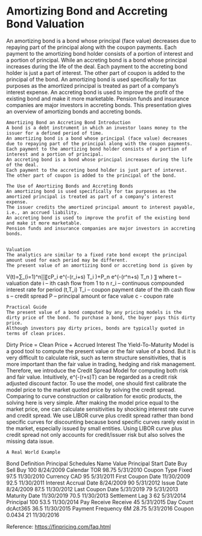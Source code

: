 # Amortizing Bond and Accreting Bond Valuation

An amortizing bond is a bond whose principal (face value) decreases due to repaying part of the principal along with the coupon payments. Each payment to the amortizing bond holder consists of a portion of interest and a portion of principal. While an accreting bond is a bond whose principal increases during the life of the deal. Each payment to the accreting bond holder is just a part of interest. The other part of coupon is added to the principal of the bond. 
An amortizing bond is used specifically for tax purposes as the amortized principal is treated as part of a company’s interest expense. An accreting bond is used to improve the profit of the existing bond and make it more marketable. Pension funds and insurance companies are major investors in accreting bonds.  This presentation gives an overview of amortizing bonds and accreting bonds. 

	Amortizing Bond an Accreting Bond Introduction
	A bond is a debt instrument in which an investor loans money to the issuer for a defined period of time. 
	An amortizing bond is a bond whose principal (face value) decreases due to repaying part of the principal along with the coupon payments.
	Each payment to the amortizing bond holder consists of a portion of interest and a portion of principal.
	An accreting bond is a bond whose principal increases during the life of the deal.
	Each payment to the accreting bond holder is just part of interest. The other part of coupon is added to the principal of the bond.

	The Use of Amortizing Bonds and Accreting Bonds
	An amortizing bond is used specifically for tax purposes as the amortized principal is treated as part of a company’s interest expense.
	The issuer credits the amortized principal amount to interest payable, i.e., an accrued liability.
	An accreting bond is used to improve the profit of the existing bond and make it more marketable.
	Pension funds and insurance companies are major investors in accreting bonds.


	Valuation
	The analytics are similar to a fixed rate bond except the principal amount used for each period may be different. 
	The present value of an amortizing bond or accreting bond is given by
V(t)=∑_(i=1)^n▒〖cP_i e^(-(r_i+s) T_i )+P_n e^(-(r^n+s) T_n ) 〗
where
	t – valuation date
i – ith cash flow from 1 to n
	r_i – continuous compounded interest rate for period (t,T_i)
T_i – coupon payment date of the ith  cash flow
s – credit spread
P – principal amount or face value
c - coupon rate

	Practical Guide
	The present value of a bond computed by any pricing models is the dirty price of the bond. To purchase a bond, the buyer pays this dirty price.
	Although investors pay dirty prices, bonds are typically quoted in terms of clean prices. 
Dirty Price = Clean Price + Accrued Interest
	The Yield-To-Maturity Model is a good tool to compute the present value or the fair value of a bond. But it is very difficult to calculate risk, such as term structure sensitivities, that is more important than the fair value in trading, hedging and risk management. Therefore, we introduce the Credit Spread Model for computing both risk and fair value.
	Intuitively,   e^(-(r+s)T)   can be regarded as a credit risk adjusted discount factor.
	To use the model, one should first calibrate the model price to the market quoted price by solving the credit spread. Comparing to curve construction or calibration for exotic products, the solving here is very simple.
	After making the model price equal to the market price, one can calculate sensitivities by shocking interest rate curve and credit spread.
	We use LIBOR curve plus credit spread rather than bond specific curves for discounting because bond specific curves rarely exist in the market, especially issued by small entities. Using LIBOR curve plus credit spread not only accounts for credit/issuer risk but also solves the missing data issue.

 
	A Real World Example

Bond Definition	Principal Schedules
Name	Value	Principal	Start Date
Buy Sell	Buy	100	8/24/2009
Calendar	TOR	98.75	5/31/2010
Coupon Type	Fixed	97.5	11/30/2010
Currency	CAD	95	5/31/2011
First Coupon Date	11/30/2009	92.5	11/30/2011
Interest Accrual Date	8/24/2009	90	5/31/2012
Issue Date	8/24/2009	87.5	11/30/2012
Last Coupon Date	5/31/2019	79	5/31/2013
Maturity Date	11/30/2019	70.5	11/30/2013
Settlement Lag	3	62	5/31/2014
Principal	100	53.5	11/30/2014
Pay Receive	Receive	45	5/31/2015
Day Count	dcAct365	36.5	11/30/2015
Payment Frequency	6M	28.75	5/31/2016
Coupon	0.0434	21	11/30/2016

Reference:
https://finpricing.com/faq.html
